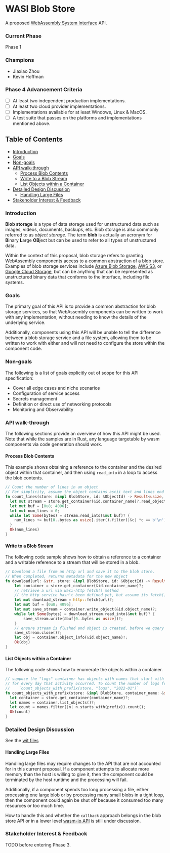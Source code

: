 # WASI Blob Store

A proposed [WebAssembly System Interface](https://github.com/WebAssembly/WASI) API.

### Current Phase

Phase 1

### Champions

- Jiaxiao Zhou
- Kevin Hoffman

### Phase 4 Advancement Criteria

* [ ] At least two independent production implementations.
* [ ] At least two cloud provider implementations.
* [ ] Implementations available for at least Windows, Linux & MacOS.
* [ ] A test suite that passes on the platforms and implementations mentioned above.

## Table of Contents

- [Introduction](#introduction)
- [Goals](#goals)
- [Non-goals](#non-goals)
- [API walk-through](#api-walk-through)
  - [Process Blob Contents](#process-blob-contents)
  - [Write to a Blob Stream](#write-to-a-blob-stream)
  - [List Objects within a Container](#list-objects-within-a-container)
- [Detailed Design Discussion](#detailed-design-discussion)
  - [Handling Large Files](#handling-large-files)  
- [Stakeholder Interest & Feedback](#stakeholder-interest--feedback)

### Introduction

**Blob storage** is a type of data storage used for unstructured data such as images, videos, documents, backups, etc. Blob storage is also commonly referred to as _object storage_. The term **blob** is actually an acronym for **B**inary **L**arge **OB**ject but can be used to refer to all types of unstructured data.

Within the context of this proposal, blob storage refers to granting WebAssembly components access to a common abstraction of a blob store. Examples of blob storage services include [Azure Blob Storage](https://azure.microsoft.com/en-us/services/storage/blobs/), [AWS S3](https://aws.amazon.com/s3/), or [Google Cloud Storage](https://cloud.google.com/storage), but can be anything that can be represented as unstructured binary data that conforms to the interface, including file systems.

### Goals

The primary goal of this API is to provide a common abstraction for blob storage services, so that WebAssembly components can be written to work with any implementation, without needing to know the details of the underlying service.

Additionally, components using this API will be unable to tell the difference between a blob storage service and a file system, allowing them to be written to work with either and will not need to configure the store within the component code.

### Non-goals
The following is a list of goals explicitly out of scope for this API specification:

* Cover all edge cases and niche scenarios
* Configuration of service access
* Secrets management
* Definition or direct use of networking protocols
* Monitoring and Observability

### API walk-through

The following sections provide an overview of how this API might be used. Note that while the samples are in Rust, any language targetable by wasm components via code generation should work.

#### Process Blob Contents
This example shows obtaining a reference to the container and the desired object within that container, and then using `read_into` in a loop to access the blob contents.

```rust
// Count the number of lines in an object
// For simplicity, assume the object contains ascii text and lines end in '\n'
fn count_lines(store: &impl BlobStore, id: &ObjectId) -> Result<usize, Error> {
  let mut stream = store.get_container(&id.container_name)?.read_object(&id.object_name)?;
  let mut buf = [0u8; 4096];
  let mut num_lines = 0;
  while let Some(bytes) = stream.read_into(&mut buf)? {
    num_lines += buf[0..bytes as usize].iter().filter(|&c| *c == b'\n').count();
  }
  Ok(num_lines)
}
```

#### Write to a Blob Stream
The following code sample shows how to obtain a reference to a container and a writable reference to a stream that will be stored in a blob.

```rust
// Download a file from an http url and save it to the blob store.
// When completed, returns metadata for the new object
fn download(url: &str, store: &impl BlobStore, id: &ObjectId) -> Result<ObjectMetadata, Error> {
    let container = store.get_container(&id.container_name)?;
    // retrieve a url via wasi-http fetch() method
    // the http service hasn't been defined yet, but assume its fetch() method returns a readable stream.
    let mut download_stream = http::fetch(url)?;
    let mut buf = [0u8; 4096];
    let mut save_stream = container.write_object(&id.object_name)?;
    while let Some(bytes) = download_stream.read_into(&mut buf)? {
        save_stream.write(&buf[0..bytes as usize])?;
    }
    // ensure stream is flushed and object is created, before we query the metadata
    save_stream.close()?;
    let obj = container.object_info(&id.object_name)?;
    Ok(obj)
}
```

#### List Objects within a Container
The following code shows how to enumerate the objects within a container.

```rust
// suppose the "logs" container has objects with names that start with a timestamp, like "2022-01-01-12-00-00.log"
// for every day that activity occurred. To count the number of logs from january 2022, call:
//    `count_objects_with_prefix(store, "logs", "2022-01")`
fn count_objects_with_prefix(store: &impl BlobStore, container_name: &str, prefix: &str) -> Result<usize,Error> {
  let container = store.get_container(container_name)?;
  let names = container.list_objects()?;
  let count = names.filter(|n| n.starts_with(prefix)).count();
  Ok(count)
}
```

### Detailed Design Discussion

See the [wit files](./wit)

#### Handling Large Files

Handling large files may require changes to the API that are not accounted for in this current proposal. If a component attempts to allocate more memory than the host is willing to give it, then the component could be terminated by the host runtime and the processing will fail.

Additionally, if a component spends too long processing a file, either processing one large blob or by processing many small blobs in a tight loop, then the component could again be shut off because it consumed too many resources or too much time.

How to handle this and whether the `callback` approach belongs in the blob store API or in a lower level [wasm-io API](https://github.com/WebAssembly/wasi-io/issues/31) is still under discussion.

### Stakeholder Interest & Feedback

TODO before entering Phase 3.
